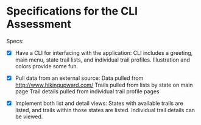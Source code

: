# Specifications for the CLI Assessment

Specs:
- [x] Have a CLI for interfacing with the application:
CLI includes a greeting, main menu, state trail lists, and individual trail profiles. Illustration and colors provide some fun.

- [x] Pull data from an external source:
Data pulled from http://www.hikingupward.com/
Trails pulled from lists by state on main page
Trail details pulled from individual trail profile pages

- [x] Implement both list and detail views:
States with available trails are listed, and trails within those states are listed. Individual trail details can be viewed.
